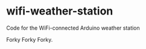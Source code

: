 wifi-weather-station
====================

Code for the WiFi-connected Arduino weather station

Forky Forky Forky. 
